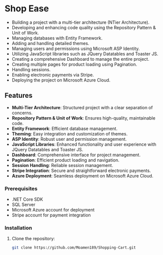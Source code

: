 # Shop Ease

- Building a project with a multi-tier architecture (NTier Architecture).
- Developing and enhancing code quality using the Repository Pattern & Unit of Work.
- Managing databases with Entity Framework.
- Adding and handling detailed themes.
- Managing users and permissions using Microsoft ASP Identity.
- Utilizing JavaScript libraries such as JQuery Datatables and Toaster JS.
- Creating a comprehensive Dashboard to manage the entire project.
- Creating multiple pages for product loading using Pagination.
- Handling sessions.
- Enabling electronic payments via Stripe.
- Deploying the project on Microsoft Azure Cloud.

## Features

- **Multi-Tier Architecture**: Structured project with a clear separation of concerns.
- **Repository Pattern & Unit of Work**: Ensures high-quality, maintainable code.
- **Entity Framework**: Efficient database management.
- **Theming**: Easy integration and customization of themes.
- **ASP Identity**: Robust user and permission management.
- **JavaScript Libraries**: Enhanced functionality and user experience with JQuery Datatables and Toaster JS.
- **Dashboard**: Comprehensive interface for project management.
- **Pagination**: Efficient product loading and navigation.
- **Session Handling**: Reliable session management.
- **Stripe Integration**: Secure and straightforward electronic payments.
- **Azure Deployment**: Seamless deployment on Microsoft Azure Cloud.


### Prerequisites

- .NET Core SDK
- SQL Server
- Microsoft Azure account for deployment
- Stripe account for payment integration

### Installation

1. Clone the repository:
   ```sh
   git clone https://github.com/Moamen189/Shopping-Cart.git


